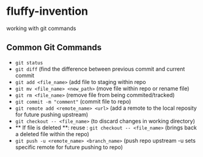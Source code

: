 # fluffy-invention
working with git commands
## Common Git Commands
* ```git status```
* ```git diff``` (find the difference between previous commit and current commit
* ```git add <file_name>``` (add file to staging within repo
* ```git mv <file_name> <new_path>``` (move file within repo or rename file) 
* ```git rm <file_name>``` (remove file from being commited/tracked)
* ```git commit -m "comment"``` (commit file to repo)
* ```git remote add <remote_name> <url>``` (add a remote to the local reposity for future pushing upstream)
* ```git checkout -- <file_name>``` (to discard changes in working directory)
* ** If file is deleted **: reuse : ```git checkout -- <file_name>``` (brings back a deleted file within the repo)
* ```git push -u <remote_name> <branch_name>``` (push repo upstream -u sets specific remote for future pushing to repo)
